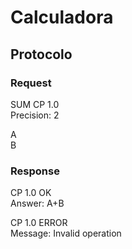 # Calculadora

## Protocolo

### Request

SUM CP 1.0 <br>
Precision: 2 <br>

A<br>
B<br>

### Response

CP 1.0 OK <br>
Answer: A+B <br>


CP 1.0 ERROR <br>
Message: Invalid operation <br>

